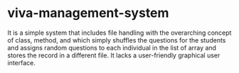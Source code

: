 # viva-management-system
It is a simple system that includes file handling with the overarching concept of class, method, and which simply shuffles the questions for the students and assigns random questions to each individual in the list of array and stores the record in a different file. It lacks a user-friendly graphical user interface.
